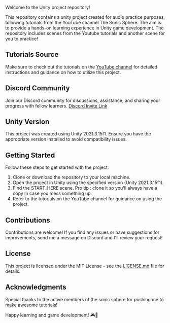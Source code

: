 Welcome to the Unity project repository!

This repository contains a unity project created for audio practice purposes, following tutorials from the YouTube channel The Sonic Sphere. The aim is to provide a hands-on learning experience in Unity game development.
The repository includes scenes from the Youtube tutorials and another scene for you to practice! 

## Tutorials Source
Make sure to check out the tutorials on the [YouTube channel](https://www.youtube.com/channel/UChkD_odslxxc0El-soKiflg) for detailed instructions and guidance on how to utilize this project.

## Discord Community
Join our Discord community for discussions, assistance, and sharing your progress with fellow learners. [Discord Invite Link](https://discord.gg/U9V3xVcZVq)

## Unity Version
This project was created using Unity 2021.3.15f1. Ensure you have the appropriate version installed to avoid compatibility issues.

## Getting Started
Follow these steps to get started with the project:

1. Clone or download the repository to your local machine.
2. Open the project in Unity using the specified version (Unity 2021.3.15f1).
3. Find the START_HERE scene. Pro tip : clone it so you'll always have a copy in case you mess something up.
4. Refer to the tutorials on the YouTube channel for guidance on using the project.

## Contributions
Contributions are welcome! If you find any issues or have suggestions for improvements, send me a message on Discord and I'll review your request!

## License
This project is licensed under the MIT License - see the [LICENSE.md](LICENSE.md) file for details.

## Acknowledgments
Special thanks to the active members of the sonic sphere for pushing me to make awesome tutorials!

Happy learning and game development! 🎮🚀
